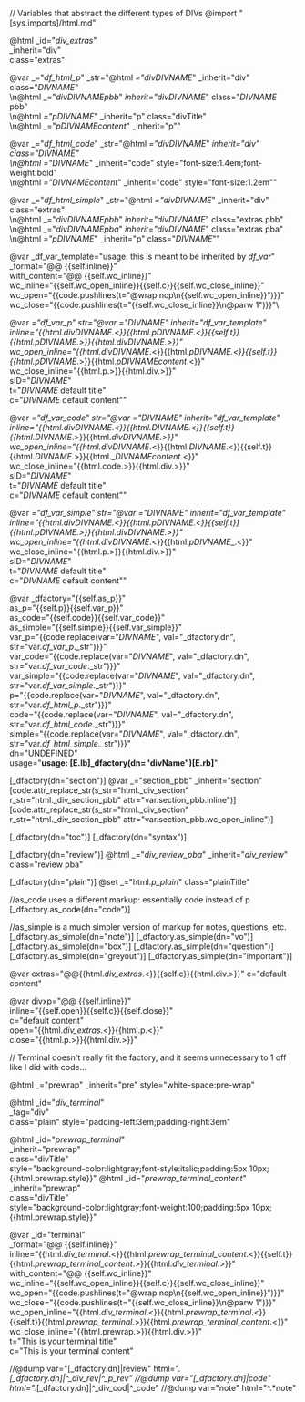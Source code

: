 // Variables that abstract the different types of DIVs
@import "[sys.imports]/html.md"

@html _id="_div_extras_" \
      _inherit="div" \
      class="extras"

@var _="_df_html_p_" _str="@html _=\"_div_$DIVNAME$_\" _inherit=\"div\" class=\"$DIVNAME$\"\
      \n@html _=\"_div_$DIVNAME$_pbb_\" _inherit=\"_div_$DIVNAME$_\" class=\"$DIVNAME$ pbb\"\
      \n@html _=\"_p_$DIVNAME$_\" _inherit=\"p\" class=\"divTitle\"\
      \n@html _=\"_p_$DIVNAME$_content_\" _inherit=\"p\""

@var _="_df_html_code_" _str="@html _=\"_div_$DIVNAME$_\" _inherit=\"div\" class=\"$DIVNAME$\"\
      \n@html _=\"_$DIVNAME$_\" _inherit=\"code\" style=\"font-size:1.4em;font-weight:bold\"\
      \n@html _=\"_$DIVNAME$_content_\" _inherit=\"code\" style=\"font-size:1.2em\""

@var _="_df_html_simple_" _str="@html _=\"_div_$DIVNAME$_\" _inherit=\"div\" class=\"extras\"\
      \n@html _=\"_div_$DIVNAME$_pbb_\" _inherit=\"_div_$DIVNAME$_\" class=\"extras pbb\"\
      \n@html _=\"_div_$DIVNAME$_pba_\" _inherit=\"_div_$DIVNAME$_\" class=\"extras pba\"\
      \n@html _=\"_p_$DIVNAME$_\" _inherit=\"p\" class=\"$DIVNAME$\""

@var _df_var_template="usage: this is meant to be inherited by _df_var_"\
      _format="@@ {{self.inline}}"\
      with_content="@@ {{self.wc_inline}}"\
      wc_inline="{{self.wc_open_inline}}{{self.c}}{{self.wc_close_inline}}"\
      wc_open="{{code.pushlines(t=\"@wrap nop\n{{self.wc_open_inline}}\")}}"\
      wc_close="{{code.pushlines(t=\"{{self.wc_close_inline}}\n@parw 1\")}}"\


@var _="_df_var_p_" _str="@var _=\"$DIVNAME$\" _inherit=\"_df_var_template\" \
      inline=\"{{html._div_$DIVNAME$_.<}}{{html._p_$DIVNAME$_.<}}{{self.t}}{{html._p_$DIVNAME$_.>}}{{html._div_$DIVNAME$_.>}}\"\
      wc_open_inline=\"{{html._div_$DIVNAME$_.<}}{{html._p_$DIVNAME$_.<}}{{self.t}}{{html._p_$DIVNAME$_.>}}{{html._p_$DIVNAME$_content_.<}}\"\
      wc_close_inline=\"{{html.p.>}}{{html.div.>}}\"\
      sID=\"$DIVNAME$\"\
      t=\"$DIVNAME$ default title\" \
      c=\"$DIVNAME$ default content\""
      
@var _="_df_var_code_" _str="@var _=\"$DIVNAME$\" _inherit=\"_df_var_template\" \
      inline=\"{{html._div_$DIVNAME$_.<}}{{html._$DIVNAME$_.<}}{{self.t}}{{html._$DIVNAME$_.>}}{{html._div_$DIVNAME$_.>}}\"\
      wc_open_inline=\"{{html._div_$DIVNAME$_.<}}{{html._$DIVNAME$_.<}}{{self.t}}{{html._$DIVNAME$_.>}}{{html._$DIVNAME$_content_.<}}\"\
      wc_close_inline=\"{{html.code.>}}{{html.div.>}}\"\
      sID=\"$DIVNAME$\"\
      t=\"$DIVNAME$ default title\" \
      c=\"$DIVNAME$ default content\""
      
@var _="_df_var_simple_" _str="@var _=\"$DIVNAME$\" _inherit=\"_df_var_template\" \
      inline=\"{{html._div_$DIVNAME$_.<}}{{html._p_$DIVNAME$_.<}}{{self.t}}{{html._p_$DIVNAME$_.>}}{{html._div_$DIVNAME$_.>}}\"\
      wc_open_inline=\"{{html._div_$DIVNAME$_.<}}{{html._p_$DIVNAME$_.<}}\"\
      wc_close_inline=\"{{html.p.>}}{{html.div.>}}\"\
      sID=\"$DIVNAME$\"\
      t=\"$DIVNAME$ default title\" \
      c=\"$DIVNAME$ default content\""
      
@var _dfactory="{{self.as_p}}"\
      as_p="{{self.p}}{{self.var_p}}"\
      as_code="{{self.code}}{{self.var_code}}"\
      as_simple="{{self.simple}}{{self.var_simple}}"\
      var_p="{{code.replace(var=\"$DIVNAME$\", val=\"_dfactory.dn\", str=\"var._df_var_p_._str\")}}"\
      var_code="{{code.replace(var=\"$DIVNAME$\", val=\"_dfactory.dn\", str=\"var._df_var_code_._str\")}}"\
      var_simple="{{code.replace(var=\"$DIVNAME$\", val=\"_dfactory.dn\", str=\"var._df_var_simple_._str\")}}"\
      p="{{code.replace(var=\"$DIVNAME$\", val=\"_dfactory.dn\", str=\"var._df_html_p_._str\")}}"\
      code="{{code.replace(var=\"$DIVNAME$\", val=\"_dfactory.dn\", str=\"var._df_html_code_._str\")}}"\
      simple="{{code.replace(var=\"$DIVNAME$\", val=\"_dfactory.dn\", str=\"var._df_html_simple_._str\")}}"\
      dn="UNDEFINED"\
      usage="**usage: [E.lb]_dfactory(dn=\"divName\")[E.rb]**"
      

[_dfactory(dn="section")]
@var _="section_pbb" _inherit="section"
[code.attr_replace_str(s_str="html._div_section" r_str="html._div_section_pbb" attr="var.section_pbb.inline")]
[code.attr_replace_str(s_str="html._div_section" r_str="html._div_section_pbb" attr="var.section_pbb.wc_open_inline")]

[_dfactory(dn="toc")]
[_dfactory(dn="syntax")]

[_dfactory(dn="review")]
@html _="_div_review_pba_" _inherit="_div_review_" class="review pba"

[_dfactory(dn="plain")]
@set _="html._p_plain_" class="plainTitle"

//as_code uses a different markup: essentially code instead of p
[_dfactory.as_code(dn="code")]

//as_simple is a much simpler version of markup for notes, questions, etc.
[_dfactory.as_simple(dn="note")]
[_dfactory.as_simple(dn="vo")]
[_dfactory.as_simple(dn="box")]
[_dfactory.as_simple(dn="question")]
[_dfactory.as_simple(dn="greyout")]
[_dfactory.as_simple(dn="important")]

@var extras="@@{{html._div_extras_.<}}{{self.c}}{{html.div.>}}" c="default content"

@var divxp="@@ {{self.inline}}"\
      inline="{{self.open}}{{self.c}}{{self.close}}"\
      c="default content"\
      open="{{html._div_extras_.<}}{{html.p.<}}"\
      close="{{html.p.>}}{{html.div.>}}"

// Terminal doesn't really fit the factory, and it seems unnecessary to 1 off like I did with code...

@html _="prewrap" _inherit="pre" style="white-space:pre-wrap"

@html _id="_div_terminal_" \
      _tag="div" \
      class="plain" style="padding-left:3em;padding-right:3em"
 
@html _id="_prewrap_terminal_" \
      _inherit="prewrap" \
      class="divTitle"\
      style="background-color:lightgray;font-style:italic;padding:5px 10px;{{html.prewrap.style}}"
@html _id="_prewrap_terminal_content_" \
      _inherit="prewrap" \
      class="divTitle"\
      style="background-color:lightgray;font-weight:100;padding:5px 10px;{{html.prewrap.style}}"

@var _id="terminal" \
          _format="@@ {{self.inline}}" \
          inline="{{html._div_terminal_.<}}{{html._prewrap_terminal_content_.<}}{{self.t}}{{html._prewrap_terminal_content_.>}}{{html._div_terminal_.>}}"\
          with_content="@@ {{self.wc_inline}}" \
          wc_inline="{{self.wc_open_inline}}{{self.c}}{{self.wc_close_inline}}"\
          wc_open="{{code.pushlines(t=\"@wrap nop\n{{self.wc_open_inline}}\")}}"\
          wc_close="{{code.pushlines(t=\"{{self.wc_close_inline}}\n@parw 1\")}}"\
          wc_open_inline="{{html._div_terminal_.<}}{{html._prewrap_terminal_.<}}{{self.t}}{{html._prewrap_terminal_.>}}{{html._prewrap_terminal_content_.<}}"\
          wc_close_inline="{{html.prewrap.>}}{{html.div.>}}"\
          t="This is your terminal title" \
          c="This is your terminal content"

//@dump var="[_dfactory.dn]|review" html=".*[_dfactory.dn]|^_div_rev|^_p_rev"
//@dump var="[_dfactory.dn]|code" html=".*[_dfactory.dn]|^_div_cod|^_code"
//@dump var="note" html="^.*note"

